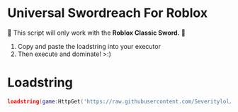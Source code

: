 # Universal Swordreach For Roblox
🚨 This script will only work with the **Roblox Classic Sword.** 🚨
1. Copy and paste the loadstring into your executor
2. Then execute and dominate! >:)

# Loadstring
```lua
loadstring(game:HttpGet('https://raw.githubusercontent.com/Severitylol/Universal-Sword-Reach/main/swordreach.lua')()
```
